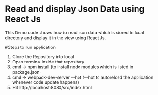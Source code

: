 # Read and display Json Data using React Js

This Demo code shows how to read json data which is stored in local directory and display it in the view using React Js.

#Steps to run application

1) Clone the Repository into local<br>
2) Open terminal inside that repository<br>
3) cmd -> npm install (to install node modules which is listed in package.json)<br>
4) cmd -> webpack-dev-server --hot (--hot to autoreload the application whenever code update happens)<br>
5) Hit http://localhost:8080/src/index.html <br>

